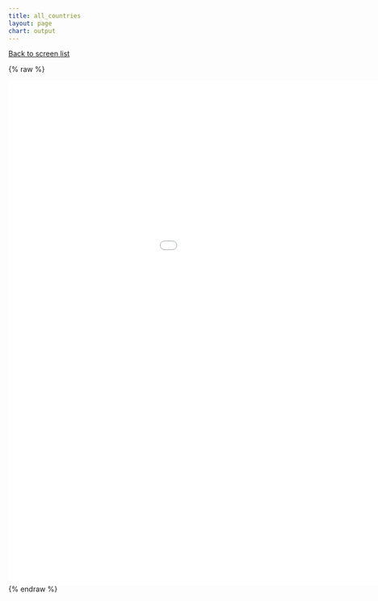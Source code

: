 ```yaml
---
title: all_countries
layout: page
chart: output
---
```


[Back to screen list](../bond_screen.html)

{% raw %}
<iframe src="/charts/renders/All Countries.html"
    style="max-width = 100%; max-height = 100%"
    sandbox="allow-same-origin allow-scripts"
    width="1200"
    height="1000"
    scrolling="no"
    seamless="seamless"
    frameborder="0">
</iframe>
{% endraw %}
